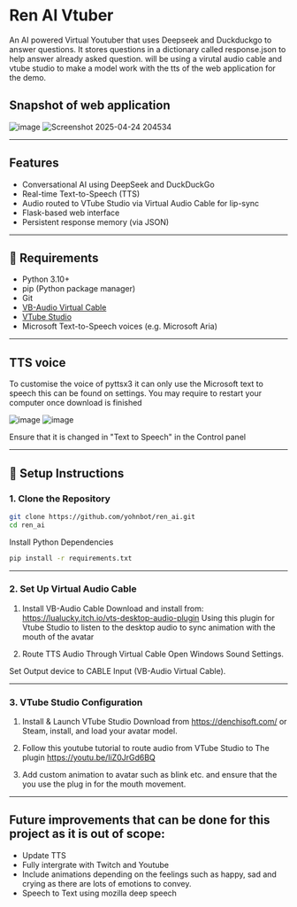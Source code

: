 # Ren AI Vtuber
An AI powered Virtual Youtuber that uses Deepseek and Duckduckgo to answer questions. It stores questions in a dictionary called response.json to help answer already asked question. 
will be using a virutal audio cable and vtube studio to make a model work with the tts of the web application for the demo.

## Snapshot of web application
![image](https://github.com/user-attachments/assets/a35a0d96-c695-4c9f-b181-30cdfcbc1c64)
![Screenshot 2025-04-24 204534](https://github.com/user-attachments/assets/35efa11d-1593-4ddf-9202-12f04b785282)


---

## Features

- Conversational AI using DeepSeek and DuckDuckGo
- Real-time Text-to-Speech (TTS)
- Audio routed to VTube Studio via Virtual Audio Cable for lip-sync
- Flask-based web interface
- Persistent response memory (via JSON)

---
## 🧰 Requirements

- Python 3.10+
- pip (Python package manager)
- Git
- [VB-Audio Virtual Cable](https://vb-audio.com/Cable/)
- [VTube Studio](https://denchisoft.com/)
- Microsoft Text-to-Speech voices (e.g. Microsoft Aria)
---
## TTS voice
To customise the voice of pyttsx3 it can only use the Microsoft text to speech this can be found on settings.
You may require to restart your computer once download is finished

![image](https://github.com/user-attachments/assets/135483e8-f1f6-4f09-af24-19ec2ed0ffc8)
![image](https://github.com/user-attachments/assets/38b9fda4-5b6a-470c-85d8-6b986a89e0af)

Ensure that it is changed in "Text to Speech" in the Control panel

---

## 🔧 Setup Instructions

### 1. Clone the Repository

```bash
git clone https://github.com/yohnbot/ren_ai.git
cd ren_ai
```
Install Python Dependencies
```bash
pip install -r requirements.txt
```
---
### 2. Set Up Virtual Audio Cable
1. Install VB-Audio Cable
Download and install from: https://lualucky.itch.io/vts-desktop-audio-plugin
Using this plugin for Vtube Studio to listen to the desktop audio to sync animation with the mouth of the avatar

3. Route TTS Audio Through Virtual Cable
Open Windows Sound Settings.

Set Output device to CABLE Input (VB-Audio Virtual Cable).

--- 
### 3. VTube Studio Configuration
1. Install & Launch VTube Studio
Download from https://denchisoft.com/ or Steam, install, and load your avatar model.

2. Follow this youtube tutorial to route audio from VTube Studio to The plugin https://youtu.be/IiZ0JrGd6BQ

3. Add custom animation to avatar such as blink etc. and ensure that the you use the plug in for the mouth movement.
--- 

## Future improvements that can be done for this project as it is out of scope:
- Update TTS
- Fully intergrate with Twitch and Youtube
- Include animations depending on the feelings such as happy, sad and crying as there are lots of emotions to convey.
- Speech to Text using mozilla deep speech
